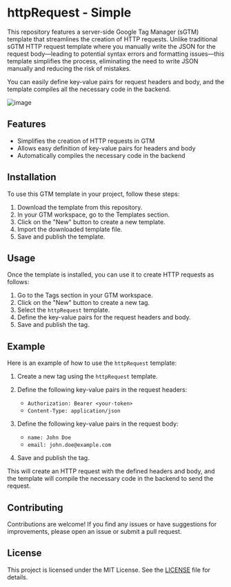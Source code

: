 # httpRequest - Simple

This repository features a server-side Google Tag Manager (sGTM) template that streamlines the creation of HTTP requests. Unlike traditional sGTM HTTP request template where you manually write the JSON for the request body—leading to potential syntax errors and formatting issues—this template simplifies the process, eliminating the need to write JSON manually and reducing the risk of mistakes.

You can easily define key-value pairs for request headers and body, and the template compiles all the necessary code in the backend.

![image](https://github.com/user-attachments/assets/e26d4019-ec81-4bd8-a41b-d100bb361b27)



## Features

- Simplifies the creation of HTTP requests in GTM
- Allows easy definition of key-value pairs for headers and body
- Automatically compiles the necessary code in the backend

## Installation

To use this GTM template in your project, follow these steps:

1. Download the template from this repository.
2. In your GTM workspace, go to the Templates section.
3. Click on the "New" button to create a new template.
4. Import the downloaded template file.
5. Save and publish the template.

## Usage

Once the template is installed, you can use it to create HTTP requests as follows:

1. Go to the Tags section in your GTM workspace.
2. Click on the "New" button to create a new tag.
3. Select the `httpRequest` template.
4. Define the key-value pairs for the request headers and body.
5. Save and publish the tag.

## Example

Here is an example of how to use the `httpRequest` template:

1. Create a new tag using the `httpRequest` template.
2. Define the following key-value pairs in the request headers:
   - `Authorization: Bearer <your-token>`
   - `Content-Type: application/json`

3. Define the following key-value pairs in the request body:
   - `name: John Doe`
   - `email: john.doe@example.com`

4. Save and publish the tag.

This will create an HTTP request with the defined headers and body, and the template will compile the necessary code in the backend to send the request.

## Contributing

Contributions are welcome! If you find any issues or have suggestions for improvements, please open an issue or submit a pull request.

## License

This project is licensed under the MIT License. See the [LICENSE](LICENSE) file for details.

